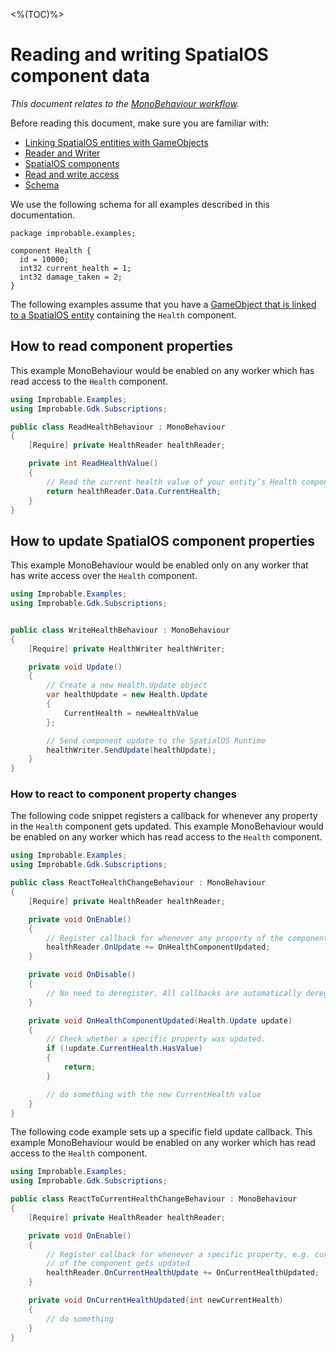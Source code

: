 [//]: # (Doc of docs reference 6.2)
[//]: # (TODO - Tech writer pass)
[//]: # (TODO - Remove “> Currently updating any field of the component will trigger the callback for all <component property name>Updated`.” line if if this PR gets merged in: https://github.com/spatialos/UnityGDK/pull/438 )

<%(TOC)%>
# Reading and writing SpatialOS component data
_This document relates to the [MonoBehaviour workflow]({{urlRoot}}/content/intro-workflows-spatialos-entities#spatialos-entities)._

Before reading this document, make sure you are familiar with:

* [Linking SpatialOS entities with GameObjects]({{urlRoot}}/content/gameobject/linking-spatialos-entities)
* [Reader and Writer]({{urlRoot}}/content/gameobject/readers-writers)
* [SpatialOS components]({{urlRoot}}/content/glossary#spatialos-component)
* [Read and write access]({{urlRoot}}/content/glossary#authority)
* [Schema]({{urlRoot}}/content/glossary#schema)


We use the following schema for all examples described in this documentation.

```
package improbable.examples;

component Health {
  id = 10000;
  int32 current_health = 1;
  int32 damage_taken = 2;
}
```

The following examples assume that you have a [GameObject that is linked to a SpatialOS entity]({{urlRoot}}/content/gameobject/linking-spatialos-entities) containing the `Health` component.

## How to read component properties

This example MonoBehaviour would be enabled on any worker which has read access to the `Health` component.

```csharp
using Improbable.Examples;
using Improbable.Gdk.Subscriptions;

public class ReadHealthBehaviour : MonoBehaviour
{
    [Require] private HealthReader healthReader;

    private int ReadHealthValue()
    {
        // Read the current health value of your entity’s Health component.
        return healthReader.Data.CurrentHealth;
    }
}
```

## How to update SpatialOS component properties

This example MonoBehaviour would be enabled only on any worker that has write access over the `Health` component.

```csharp
using Improbable.Examples;
using Improbable.Gdk.Subscriptions;


public class WriteHealthBehaviour : MonoBehaviour
{
    [Require] private HealthWriter healthWriter;

    private void Update()
    {
        // Create a new Health.Update object
        var healthUpdate = new Health.Update
        {
            CurrentHealth = newHealthValue
        };

        // Send component update to the SpatialOS Runtime
        healthWriter.SendUpdate(healthUpdate);
    }
}
```

### How to react to component property changes

The following code snippet registers a callback for whenever any property in the `Health` component gets updated.
This example MonoBehaviour would be enabled on any worker which has read access to the `Health` component.

```csharp
using Improbable.Examples;
using Improbable.Gdk.Subscriptions;

public class ReactToHealthChangeBehaviour : MonoBehaviour
{
    [Require] private HealthReader healthReader;

    private void OnEnable()
    {
        // Register callback for whenever any property of the component gets updated
        healthReader.OnUpdate += OnHealthComponentUpdated;
    }

    private void OnDisable()
    {
        // No need to deregister. All callbacks are automatically deregistered.
    }

    private void OnHealthComponentUpdated(Health.Update update)
    {
        // Check whether a specific property was updated.
        if (!update.CurrentHealth.HasValue)
        {
            return;
        }

        // do something with the new CurrentHealth value
    }
}
```

The following code example sets up a specific field update callback.
This example MonoBehaviour would be enabled on any worker which has read access to the `Health` component.

```csharp
using Improbable.Examples;
using Improbable.Gdk.Subscriptions;

public class ReactToCurrentHealthChangeBehaviour : MonoBehaviour
{
    [Require] private HealthReader healthReader;

    private void OnEnable()
    {
        // Register callback for whenever a specific property, e.g. current_health,
        // of the component gets updated
        healthReader.OnCurrentHealthUpdate += OnCurrentHealthUpdated;
    }

    private void OnCurrentHealthUpdated(int newCurrentHealth)
    {
        // do something
    }
}
```

